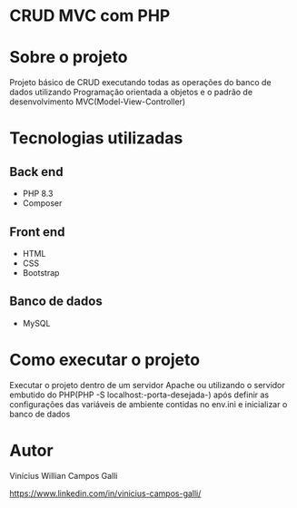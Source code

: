 # CRUD MVC com PHP

# Sobre o projeto



Projeto básico de CRUD executando todas as operações do banco de dados utilizando Programação orientada a objetos e o padrão de desenvolvimento MVC(Model-View-Controller)



# Tecnologias utilizadas
## Back end
- PHP 8.3
- Composer
## Front end
- HTML
- CSS
- Bootstrap
## Banco de dados
- MySQL
# Como executar o projeto
Executar o projeto dentro de um servidor Apache ou utilizando o servidor embutido do PHP(PHP -S localhost:-porta-desejada-) após definir as configurações das variáveis de ambiente contidas no env.ini 
e inicializar o banco de dados



# Autor

Vinícius Willian Campos Galli

https://www.linkedin.com/in/vinicius-campos-galli/
